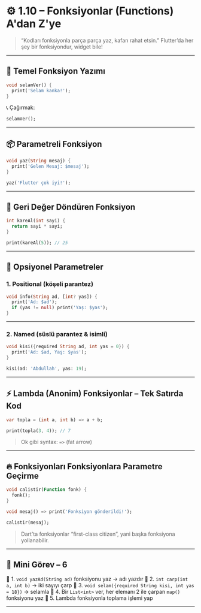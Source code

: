 

# ⚙️ **1.10 – Fonksiyonlar (Functions) A'dan Z'ye**

> “Kodları fonksiyonla parça parça yaz, kafan rahat etsin.”
> Flutter’da her şey bir fonksiyondur, widget bile!

---

## 🧠 Temel Fonksiyon Yazımı

```dart
void selamVer() {
  print('Selam kanka!');
}
```

📞 Çağırmak:

```dart
selamVer();
```

---

## 📦 Parametreli Fonksiyon

```dart
void yaz(String mesaj) {
  print('Gelen Mesaj: $mesaj');
}

yaz('Flutter çok iyi!');
```

---

## 🔁 Geri Değer Döndüren Fonksiyon

```dart
int kareAl(int sayi) {
  return sayi * sayi;
}

print(kareAl(5)); // 25
```

---

## 🌟 Opsiyonel Parametreler

### 1. Positional (köşeli parantez)

```dart
void info(String ad, [int? yas]) {
  print('Ad: $ad');
  if (yas != null) print('Yaş: $yas');
}
```

---

### 2. Named (süslü parantez & isimli)

```dart
void kisi({required String ad, int yas = 0}) {
  print('Ad: $ad, Yaş: $yas');
}

kisi(ad: 'Abdullah', yas: 19);
```

---

## ⚡ Lambda (Anonim) Fonksiyonlar – Tek Satırda Kod

```dart
var topla = (int a, int b) => a + b;

print(topla(3, 4)); // 7
```

> Ok gibi syntax: `=>` (fat arrow)

---

## 🔥 Fonksiyonları Fonksiyonlara Parametre Geçirme

```dart
void calistir(Function fonk) {
  fonk();
}

void mesaj() => print('Fonksiyon gönderildi!');

calistir(mesaj);
```

> Dart’ta fonksiyonlar “first-class citizen”, yani başka fonksiyona yollanabilir.

---

## 🧪 Mini Görev – 6

🧪 1. `void yazAd(String ad)` fonksiyonu yaz → adı yazdır
🧪 2. `int carp(int a, int b)` → iki sayıyı çarp
🧪 3. `void selam({required String kisi, int yas = 18})` → selamla
🧪 4. Bir `List<int>` ver, her elemanı 2 ile çarpan `map()` fonksiyonu yaz
🧪 5. Lambda fonksiyonla toplama işlemi yap

---
